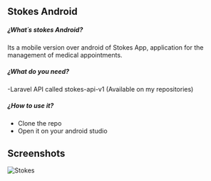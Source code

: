 ## Stokes Android

##### ¿What´s stokes Android?

Its a mobile version over android of Stokes App, application for the management of medical appointments.

##### ¿What do you need?

-Laravel API called stokes-api-v1 (Available on my repositories)


##### ¿How to use it?

- Clone the repo
- Open it on your android studio

## Screenshots

![Stokes](app/captures/stokesv0.2.5.gif "Stokes")
